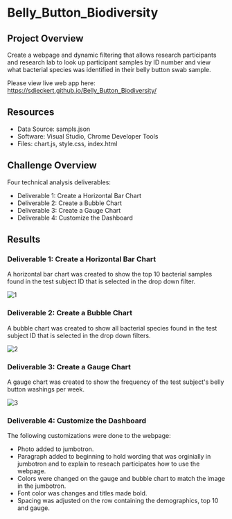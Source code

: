 # Belly_Button_Biodiversity

## Project Overview
Create a webpage and dynamic filtering that allows research participants and research lab to look up participant samples by ID number and view what bacterial species was identified in their belly button swab sample. 

Please view live web app here: https://sdieckert.github.io/Belly_Button_Biodiversity/

## Resources
- Data Source: sampls.json
- Software: Visual Studio, Chrome Developer Tools
- Files: chart.js, style.css, index.html

## Challenge Overview
Four technical analysis deliverables:
- Deliverable 1: Create a Horizontal Bar Chart
- Deliverable 2: Create a Bubble Chart
- Deliverable 3: Create a Gauge Chart
- Deliverable 4: Customize the Dashboard

## Results

### Deliverable 1: Create a Horizontal Bar Chart
A horizontal bar chart was created to show the top 10 bacterial samples found in the test subject ID that is selected in the drop down filter.

![1](https://user-images.githubusercontent.com/87085239/178157883-327f8b28-312a-4442-8f82-d75cf5d7210a.png)


### Deliverable 2: Create a Bubble Chart

A bubble chart was created to show all bacterial species found in the test subject ID that is selected in the drop down filters.

![2](https://user-images.githubusercontent.com/87085239/178157889-69a8b58e-6318-48bd-b3f7-4a075a03edc4.png)


### Deliverable 3: Create a Gauge Chart

A gauge chart was created to show the frequency of the test subject's belly button washings per week. 


![3](https://user-images.githubusercontent.com/87085239/178157896-a2418b44-faeb-4492-a8c3-1eb2357ec3a3.png)

 
### Deliverable 4: Customize the Dashboard

The following customizations were done to the webpage:
- Photo added to jumbotron.
- Paragraph added to beginning to hold wording that was orginially in jumbotron and to explain to reseach participates how to use the webpage.
- Colors were changed on the gauge and bubble chart to match the image in the jumbotron.
- Font color was changes and titles made bold. 
- Spacing was adjusted on the row containing the demographics, top 10 and gauge. 

